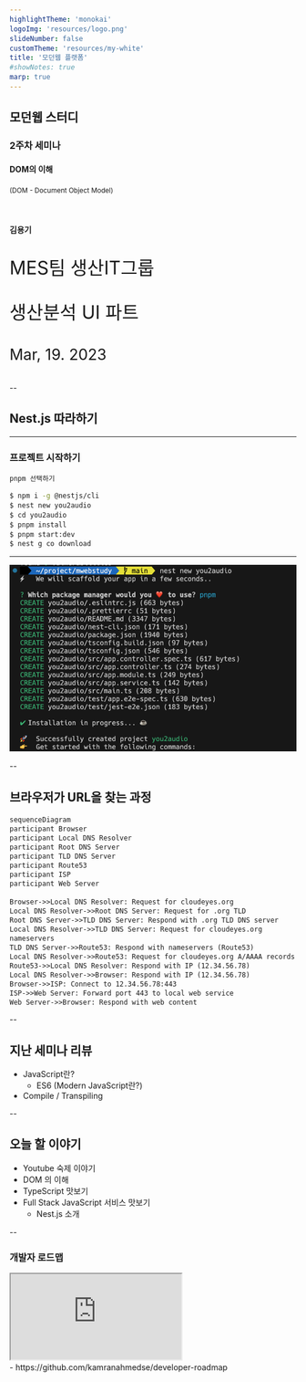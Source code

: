 ```yaml
---
highlightTheme: 'monokai'
logoImg: 'resources/logo.png'
slideNumber: false
customTheme: 'resources/my-white'
title: '모던웹 플랫폼'
#showNotes: true
marp: true
---
```


<!-- .slide: data-transition="fade" -->

## 모던웹 스터디

### 2주차 세미나

#### DOM의 이해

<small>(DOM - Document Object Model)</small>

<br/>

#### 김용기

<div style="font-size: 2rem; margin-top: 2rem">
MES팀 생산IT그룹

생산분석 UI 파트

<small>Mar, 19. 2023</small>

</div>

--

## Nest.js 따라하기

---

### 프로젝트 시작하기

`pnpm 선택하기`

```bash
$ npm i -g @nestjs/cli
$ nest new you2audio
$ cd you2audio
$ pnpm install
$ pnpm start:dev
$ nest g co download
```

---

![](images/nestjs-new.png)

--

## 브라우저가 URL을 찾는 과정

```mermaid
sequenceDiagram
participant Browser
participant Local DNS Resolver
participant Root DNS Server
participant TLD DNS Server
participant Route53
participant ISP
participant Web Server

Browser->>Local DNS Resolver: Request for cloudeyes.org
Local DNS Resolver->>Root DNS Server: Request for .org TLD
Root DNS Server->>TLD DNS Server: Respond with .org TLD DNS server
Local DNS Resolver->>TLD DNS Server: Request for cloudeyes.org nameservers
TLD DNS Server->>Route53: Respond with nameservers (Route53)
Local DNS Resolver->>Route53: Request for cloudeyes.org A/AAAA records
Route53->>Local DNS Resolver: Respond with IP (12.34.56.78)
Local DNS Resolver->>Browser: Respond with IP (12.34.56.78)
Browser->>ISP: Connect to 12.34.56.78:443
ISP->>Web Server: Forward port 443 to local web service
Web Server->>Browser: Respond with web content
```

--

## 지난 세미나 리뷰

- JavaScript란?
  - ES6 (Modern JavaScript란?)
- Compile / Transpiling

--

## 오늘 할 이야기

- Youtube 숙제 이야기
- DOM 의 이해
- TypeScript 맛보기
- Full Stack JavaScript 서비스 맛보기
  - Nest.js 소개

--

### 개발자 로드맵

<iframe class="stretch" src="https://roadmap.sh/"></iframe>

<aside class="notes">
- https://github.com/kamranahmedse/developer-roadmap
</aside>
